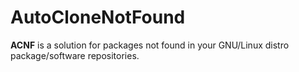 # AutoCloneNotFound
**ACNF** is a solution for packages not found in your GNU/Linux distro package/software repositories.
